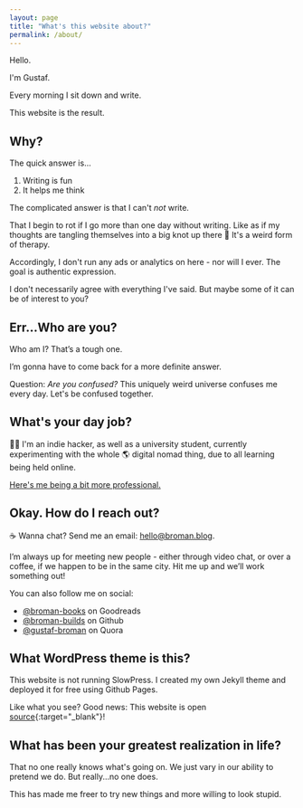 ```yaml
---
layout: page
title: "What's this website about?"
permalink: /about/
---
```


Hello.

I'm Gustaf.

Every morning I sit down and write.

This website is the result.

## Why?

The quick answer is...

1. Writing is fun
2. It helps me think

The complicated answer is that I can't _not_ write.

That I begin to rot if I go more than one day without writing. Like as if my thoughts are tangling themselves into a big knot up there 🧠 It's a weird form of therapy.

Accordingly, I don't run any ads or analytics on here - nor will I ever. The goal is authentic expression.

I don't necessarily agree with everything I've said. But maybe some of it can be of interest to you?

## Err...Who are you?

Who am I? That’s a tough one.

I’m gonna have to come back for a more definite answer.

Question: *Are you confused?* This uniquely weird universe confuses me every day. Let's be confused together.

## What's your day job?

👨‍💻 I'm an indie hacker, as well as a university student, currently experimenting with the whole 🌎 digital nomad thing, due to all learning being held online.

<a href="https://broman-builds.github.io/" target="_blank" class="post-link">Here's me being a bit more professional.</a>

## Okay. How do I reach out?

☕️ Wanna chat? Send me an email: hello@broman.blog.

I’m always up for meeting new people - either through video chat, or over a coffee, if we happen to be in the same city. Hit me up and we’ll work something out!

You can also follow me on social:
* <a href="https://www.goodreads.com/broman-books" target="_blank" class="post-link inline">@broman-books</a> on Goodreads
* <a href="https://github.com/broman-builds" target="_blank" class="post-link inline">@broman-builds</a> on Github
* <a href="https://www.quora.com/profile/Gustaf-Broman" target="_blank" class="post-link inline">@gustaf-broman</a> on Quora

## What WordPress theme is this?

This website is not running SlowPress. I created my own Jekyll theme and deployed it for free using Github Pages.

Like what you see? Good news: This website is open [source](https://github.com/broman-builds/broman.blog){:target="_blank"}!

## What has been your greatest realization in life?

That no one really knows what's going on. We just vary in our ability to pretend we do. But really...no one does.

This has made me freer to try new things and more willing to look stupid.
